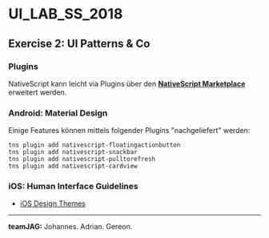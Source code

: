 UI_LAB_SS_2018
==============

Exercise 2: UI Patterns & Co
------------------------------------------


### Plugins

NativeScript kann leicht via Plugins über den [**NativeScript Marketplace**](https://market.nativescript.org/) erweitert werden.


### Android: Material Design


Einige Features können mittels folgender Plugins "nachgeliefert" werden:

    tns plugin add nativescript-floatingactionbutton
    tns plugin add nativescript-snackbar
    tns plugin add nativescript-pulltorefresh
    tns plugin add nativescript-cardview


### iOS: Human Interface Guidelines

 - [iOS Design Themes](https://developer.apple.com/ios/human-interface-guidelines)






---

**teamJAG:** Johannes. Adrian. Gereon.
